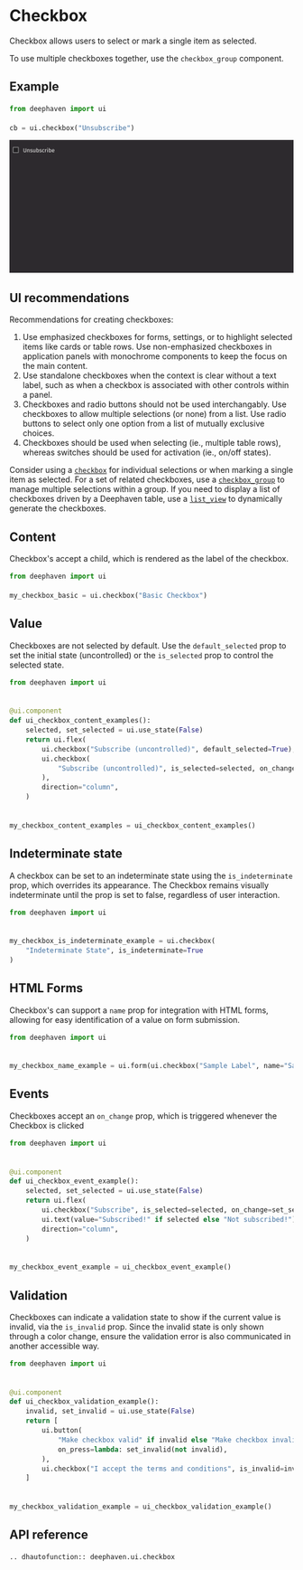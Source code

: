 # Checkbox

Checkbox allows users to select or mark a single item as selected.

To use multiple checkboxes together, use the `checkbox_group` component.

## Example

```python
from deephaven import ui

cb = ui.checkbox("Unsubscribe")
```

![Checkbox Basic Example](../_assets/checkbox_basic.png)

## UI recommendations

Recommendations for creating checkboxes:

1. Use emphasized checkboxes for forms, settings, or to highlight selected items like cards or table rows. Use non-emphasized checkboxes in application panels with monochrome components to keep the focus on the main content.
2. Use standalone checkboxes when the context is clear without a text label, such as when a checkbox is associated with other controls within a panel.
3. Checkboxes and radio buttons should not be used interchangably. Use checkboxes to allow multiple selections (or none) from a list. Use radio buttons to select only one option from a list of mutually exclusive choices.
4. Checkboxes should be used when selecting (ie., multiple table rows), whereas switches should be used for activation (ie., on/off states).

Consider using a [`checkbox`](./checkbox.md) for individual selections or when marking a single item as selected. For a set of related checkboxes, use a [`checkbox_group`](./checkbox_group.md) to manage multiple selections within a group. If you need to display a list of checkboxes driven by a Deephaven table, use a [`list_view`](./list_view.md) to dynamically generate the checkboxes.

## Content

Checkbox's accept a child, which is rendered as the label of the checkbox.

```python
from deephaven import ui

my_checkbox_basic = ui.checkbox("Basic Checkbox")
```

## Value

Checkboxes are not selected by default. Use the `default_selected` prop to set the initial state (uncontrolled) or the `is_selected` prop to control the selected state.

```python
from deephaven import ui


@ui.component
def ui_checkbox_content_examples():
    selected, set_selected = ui.use_state(False)
    return ui.flex(
        ui.checkbox("Subscribe (uncontrolled)", default_selected=True),
        ui.checkbox(
            "Subscribe (uncontrolled)", is_selected=selected, on_change=set_selected
        ),
        direction="column",
    )


my_checkbox_content_examples = ui_checkbox_content_examples()
```

## Indeterminate state

A checkbox can be set to an indeterminate state using the `is_indeterminate` prop, which overrides its appearance. The Checkbox remains visually indeterminate until the prop is set to false, regardless of user interaction.

```python
from deephaven import ui


my_checkbox_is_indeterminate_example = ui.checkbox(
    "Indeterminate State", is_indeterminate=True
)
```

## HTML Forms

Checkbox's can support a `name` prop for integration with HTML forms, allowing for easy identification of a value on form submission.

```python
from deephaven import ui


my_checkbox_name_example = ui.form(ui.checkbox("Sample Label", name="Sample Name"))
```

## Events

Checkboxes accept an `on_change` prop, which is triggered whenever the Checkbox is clicked

```python
from deephaven import ui


@ui.component
def ui_checkbox_event_example():
    selected, set_selected = ui.use_state(False)
    return ui.flex(
        ui.checkbox("Subscribe", is_selected=selected, on_change=set_selected),
        ui.text(value="Subscribed!" if selected else "Not subscribed!"),
        direction="column",
    )


my_checkbox_event_example = ui_checkbox_event_example()
```

## Validation

Checkboxes can indicate a validation state to show if the current value is invalid, via the `is_invalid` prop. Since the invalid state is only shown through a color change, ensure the validation error is also communicated in another accessible way.

```python
from deephaven import ui


@ui.component
def ui_checkbox_validation_example():
    invalid, set_invalid = ui.use_state(False)
    return [
        ui.button(
            "Make checkbox valid" if invalid else "Make checkbox invalid",
            on_press=lambda: set_invalid(not invalid),
        ),
        ui.checkbox("I accept the terms and conditions", is_invalid=invalid),
    ]


my_checkbox_validation_example = ui_checkbox_validation_example()
```

## API reference

```{eval-rst}
.. dhautofunction:: deephaven.ui.checkbox
```
